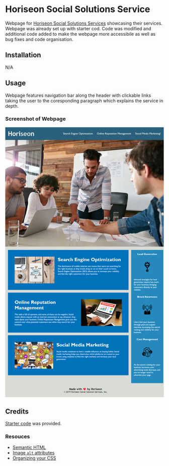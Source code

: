 # Horiseon Social Solutions Service

Webpage for [Horiseon Social Solutions Services](https://amikerb.github.io/Horiseon/) showcasing their services. Webpage was already set up with starter cod. Code was modified and additional code added to make the webpage more accessibile as well as bug fixes and code organisation.

## Installation

N/A

## Usage

Webpage features navigation bar along the header with clickable links taking the user to the coresponding paragraph which explains the service in depth.

### Screenshot of Webpage
![alt text](starter/assets/images/webpage-screenshot.png)

## Credits 

[Starter code](https://github.com/skills-bootcamp/frontend-dev/tree/main/week1/day4/challenge) was provided.

### Resouces
- [Semantic HTML](https://www.w3schools.com/html/html5_semantic_elements.asp)
- [Image `alt` attributes](https://www.w3schools.com/tags/att_img_alt.asp)
- [Organizing your CSS](https://developer.mozilla.org/en-US/docs/Learn/CSS/Building_blocks/Organizing)